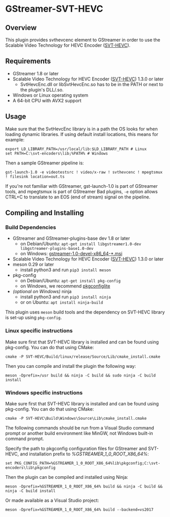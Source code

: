 # GStreamer-SVT-HEVC
## Overview
This plugin provides svthevcenc element to GStreamer in order to use the Scalable Video Technology for HEVC Encoder ([SVT-HEVC](https://github.com/intel/SVT-HEVC)). 

## Requirements
  * GStreamer 1.8 or later
  * Scalable Video Technology for HEVC Encoder ([SVT-HEVC](https://github.com/intel/SVT-HEVC)) 1.3.0 or later
	  * SvtHevcEnc.dll or libSvtHevcEnc.so has to be in the PATH or next to the plugin's DLL/.so.
  * Windows or Linux operating system
  * A 64-bit CPU with AVX2 support

## Usage
Make sure that the SvtHevcEnc library is in a path the OS looks for when loading dynamic libraries. If using default install locations, this means for example:

	export LD_LIBRARY_PATH=/usr/local/lib:$LD_LIBRARY_PATH # Linux
	set PATH=C:\svt-encoders\lib;%PATH% # Windows

Then a sample GStreamer pipeline is:

    gst-launch-1.0 -e videotestsrc ! video/x-raw ! svthevcenc ! mpegtsmux ! filesink location=out.ts

If you're not familiar with GStreamer, gst-launch-1.0 is part of GStreamer tools, and mpegtsmux is part of GStreamer Bad plugins, `-e` option allows CTRL+C to translate to an EOS (end of stream) signal on the pipeline.

## Compiling and Installing
### Build Dependencies
  * GStreamer and GStreamer-plugins-base dev 1.8 or later
	  * on Debian/Ubuntu: `apt-get install libgstreamer1.0-dev libgstreamer-plugins-base1.0-dev`
	  * on Windows: [gstreamer-1.0-devel-x86_64-*.msi](https://gstreamer.freedesktop.org/data/pkg/windows/)
  * Scalable Video Technology for HEVC Encoder ([SVT-HEVC](https://github.com/intel/SVT-HEVC)) 1.3.0 or later
  * meson 0.29 or later
	  * install python3 and run `pip3 install meson`
  * pkg-config
	  * on Debian/Ubuntu: `apt-get install pkg-config`
	  * on Windows, we recommend [pkgconfiglite](https://sourceforge.net/projects/pkgconfiglite/)
  * *(optional on Windows)* ninja
	  * install python3 and run `pip3 install ninja`
	  * or on Ubuntu: `apt install ninja-build`

This plugin uses `meson` build tools and the dependency on SVT-HEVC library is set-up using `pkg-config`. 

### Linux specific instructions
Make sure first that SVT-HEVC library is installed and can be found using pkg-config. You can do that using CMake:

	cmake -P SVT-HEVC/Build/linux/release/Source/Lib/cmake_install.cmake

Then you can compile and install the plugin the following way:

    meson -Dprefix=/usr build && ninja -C build && sudo ninja -C build install

### Windows specific instructions
Make sure first that SVT-HEVC library is installed and can be found using pkg-config. You can do that using CMake:

	cmake -P SVT-HEVC\Build\Windows\Source\Lib\cmake_install.cmake

The following commands should be run from a Visual Studio command prompt or another build environment like MinGW, not Windows built-in command prompt.

Specify the path to pkgconfig configuration files for GStreamer and SVT-HEVC, and installation prefix to _%GSTREAMER_1_0_ROOT_X86_64%_:

    set PKG_CONFIG_PATH=%GSTREAMER_1_0_ROOT_X86_64%lib\pkgconfig;C:\svt-encoders\lib\pkgconfig

Then the plugin can be compiled and installed using Ninja:

	meson -Dprefix=%GSTREAMER_1_0_ROOT_X86_64% build && ninja -C build && ninja -C build install

Or made available as a Visual Studio project:

	meson -Dprefix=%GSTREAMER_1_0_ROOT_X86_64% build --backend=vs2017
